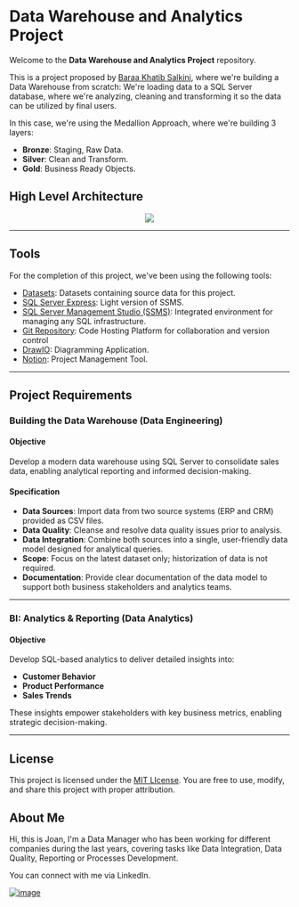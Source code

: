 # Data Warehouse and Analytics Project

Welcome to the **Data Warehouse and Analytics Project** repository.

This is a project proposed by [Baraa Khatib Salkini](https://www.linkedin.com/in/baraa-khatib-salkini/?originalSubdomain=de), where we're building a Data Warehouse from scratch: We're loading data to a SQL Server database, where we're analyzing, cleaning and transforming it so the data can be utilized by final users.

In this case, we're using the Medallion Approach, where we're building 3 layers:
  
  * **Bronze**: Staging, Raw Data.
  * **Silver**: Clean and Transform.
  * **Gold**: Business Ready Objects.

  ## High Level Architecture

<p align="center">
  <img src="https://github.com/user-attachments/assets/84a4889d-d1b6-4013-aec3-8451b32be77f" />
</p>

---

## Tools

For the completion of this project, we've been using the following tools:

  * [Datasets](https://github.com/JoANeS86/sql-data-warehouse-project/tree/main/datasets): Datasets containing source data for this project.
  * [SQL Server Express](https://www.microsoft.com/en-us/sql-server/sql-server-downloads): Light version of SSMS.
  * [SQL Server Management Studio (SSMS)](https://learn.microsoft.com/en-us/ssms/download-sql-server-management-studio-ssms?view=sql-server-ver16): Integrated environment for managing any SQL infrastructure.
  * [Git Repository](https://github.com/): Code Hosting Platform for collaboration and version control
  * [DrawIO](https://www.drawio.com/): Diagramming Application.
  * [Notion](https://www.notion.so/Data-Warehouse-Project-19102db496af80cc9984cc54b543ae7f): Project Management Tool.

---

## Project Requirements

### Building the Data Warehouse (Data Engineering)

#### Objective
Develop a modern data warehouse using SQL Server to consolidate sales data, enabling analytical reporting and informed decision-making.

#### Specification
- **Data Sources**: Import data from two source systems (ERP and CRM) provided as CSV files.
- **Data Quality**: Cleanse and resolve data quality issues prior to analysis.
- **Data Integration**: Combine both sources into a single, user-friendly data model designed for analytical queries.
- **Scope**: Focus on the latest dataset only; historization of data is not required.
- **Documentation**: Provide clear documentation of the data model to support both business stakeholders and analytics teams.

---

### BI: Analytics & Reporting (Data Analytics)

#### Objective
Develop SQL-based analytics to deliver detailed insights into:
- **Customer Behavior**
- **Product Performance**
- **Sales Trends**

These insights empower stakeholders with key business metrics, enabling strategic decision-making.

---

## License

This project is licensed under the [MIT LIcense](LICENSE). You are free to use, modify, and share this project with proper attribution.

## About Me

Hi, this is Joan, I'm a Data Manager who has been working for different companies during the last years, covering tasks like Data Integration, Data Quality, Reporting or Processes Development.

You can connect with me via LinkedIn.

[![image](https://github.com/user-attachments/assets/68ad3970-fc97-4ce8-b5a7-6273dd385d53)](https://www.linkedin.com/in/joan-albert-garc%C3%ADa-delgado-43616ba3/)
